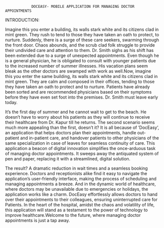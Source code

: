                 DOCEASY- MOBILE APPLICATION FOR MANAGING DOCTOR APPOINTMENTS   
INTRODUCTION:

 

Imagine this you enter a building, its walls stark white and its citizens clad in mint green. They rush to tend to those they have taken an oath to protect, to nurture. Suddenly, there is a surge of these care seekers, swarming through the front door. Chaos abounds, and the scrub clad folk struggle to provide their undivided care and attention to them. Dr. Smith sighs as his shift has been extended due to a surge of unexpected appointments. Even though he is a general physician, he is obligated to consult with younger patients due to the increased number of summer illnesses. His vacation plans seem bleak as the other doctors are swamped with work as well.Now, imagine this you enter the same building, its walls stark white and its citizens clad in mint green. They are calm and composed in their offices, tending to those they have taken an oath to protect and to nurture. Patients have already been sorted and are recommended physicians based on their symptoms before they have even set foot into the premises. Dr. Smith must leave early today. 

 

 It’s the first day of summer and he cannot wait to get to the beach. He doesn’t have to worry about his patients as they will continue to receive their healthcare from Dr. Kapur till he returns. The second scenario seems much more appealing than the first, doesn’t it? It is all because of ’DocEasy’, an application that helps doctors plan their appointments, handle out-patient and in-patient care, and handover patients to other physicians of the same specialization in case of leaves for seamless continuity of care. This application a beacon of digital innovation simplifies the once-arduous task of managing doctor appointments. It sweeps away the antiquated system of pen and paper, replacing it with a streamlined, digital solution. 

 

The result? A dramatic reduction in wait times and a seamless booking experience. Doctors and receptionists alike find it easy to navigate the application’s user-friendly interface, making the process of scheduling and managing appointments a breeze. And in the dynamic world of healthcare, where doctors may be unavailable due to emergencies or holidays, the application works like a charm. DocEasy effortlessly allows doctors to hand over their appointments to their colleagues, ensuring uninterrupted care for Patients. In the heart of the hospital, amidst the chaos and volatility of life, this application will stand as a testament to the power of technology to improve healthcare.Welcome  to the future, where managing doctor appointments is just a tap away.  
 

                 
                
